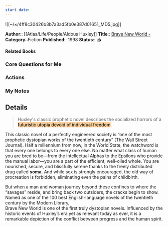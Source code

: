 ```yaml
---
start date:
---
```

![[~/×/4ff8c30426b3b7a3ad5fb0e387d01651_MD5.jpg]]

**Author**:: [[Atlas/Life/People/Aldous Huxley]]
**Title**:: [Brave New World - ](http://books.google.com/books?id=IuZaAAAAMAAJ&q=intitle:brave+new+world&dq=intitle:brave+new+world&hl=&cd=1&source=gbs_api)
**Category**::Fiction
**Published**:: 1998
**Status**:: 📥

**Related Books**
### Core Questions for Me

### Actions

### My Notes

## Details
> Huxley's classic prophetic novel describes the socialized horrors of a <mark style="background: #FFB86CA6;">futuristic utopia devoid of individual freedom</mark>.

This classic novel of a perfectly engineered society is “one of the most prophetic dystopian works of the twentieth century” (The Wall Street Journal).
Half a millennium from now, in the World State, the watchword is that every one belongs to every one else. No matter what class of human you are bred to be—from the intellectual Alphas to the Epsilons who provide the manual labor—you are a part of the efficient, well-oiled whole. You are nourished, secure, and blissfully serene thanks to the freely distributed drug called **soma**. And while sex is strongly encouraged, the old way of procreation is forbidden, eliminating even the pains of childbirth. 

But when a man and woman journey beyond these confines to where the “savages” reside, and bring back two outsiders, the cracks begin to show.
Named as one of the 100 best English-language novels of the twentieth century by the Modern Library,   
Brave New World is one of the first truly dystopian novels. Influenced by the historic events of Huxley’s era yet as relevant today as ever, it is a remarkable depiction of the conflict between progress and the human spirit.


